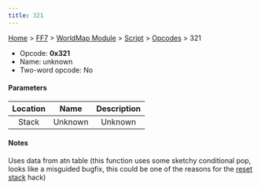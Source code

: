 ```yaml
---
title: 321
---
```


[Home](Main%20Page.md) > [FF7](FF7.md) > [WorldMap Module](FF7/WorldMap%20Module.md) > [Script](FF7/WorldMap%20Module/Script.md) > [Opcodes](FF7/WorldMap%20Module/Script/Opcodes.md) > 321

-   Opcode: **0x321**
-   Name: unknown
-   Two-word opcode: No

#### Parameters

| Location |  Name   | Description |
|:--------:|:-------:|:-----------:|
|  Stack   | Unknown |   Unknown   |

#### Notes

Uses data from atn table (this function uses some sketchy conditional
pop, looks like a misguided bugfix, this could be one of the reasons for
the [reset stack][] hack)

  [reset stack]: ../../../WorldMap%20Module/Script/Opcodes/100.md "wikilink"
